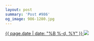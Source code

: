```yaml
---
layout: post
summary: 'Post #986'
og_image: 986-1280.jpg
---
```


<p>
 <time>
  <a href="/986">
   {{ page.date | date: "%B %-d, %Y" }}
  </a>
 </time>
 <a href="/986">
  <img sizes="(min-width: 700px) 50vw, calc(100vw - 2rem)" src="{{ site.assets_url }}/986-640.jpg" srcset="{{ site.assets_url }}/986-320.jpg 320w, {{ site.assets_url }}/986-640.jpg 640w, {{ site.assets_url }}/986-960.jpg 960w, {{ site.assets_url }}/986-1280.jpg 1280w"/>
 </a>
</p>
